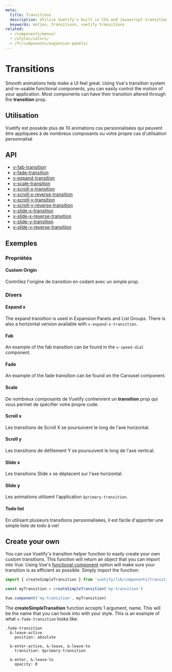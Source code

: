 ```yaml
---
meta:
  title: Transitions
  description: Utilize Vuetify's built in CSS and Javascript transitions within components.
  keywords: motion, transitions, vuetify transitions
related:
  - /components/menus/
  - /styles/colors/
  - /fr/components/expansion-panels/
---
```


# Transitions

Smooth animations help make a UI feel great. Using Vue's transition system and re-usable functional components, you can easily control the motion of your application. Most components can have their transition altered through the **transition** prop.

<entry-ad />

## Utilisation

Vuetify est possède plus de 10 animations css personnalisées qui peuvent être appliquées à de nombreux composants ou votre propre cas d'utilisation personnalisé

<example file="transitions/usage" />

## API

- [v-fab-transition](/api/v-fab-transition)
- [v-fade-transition](/api/v-fade-transition)
- [v-expand-transition](/api/v-expand-transition)
- [v-scale-transition](/api/v-scale-transition)
- [v-scroll-x-transition](/api/v-scroll-x-transition)
- [v-scroll-x-reverse-transition](/api/v-scroll-x-reverse-transition)
- [v-scroll-y-transition](/api/v-scroll-y-transition)
- [v-scroll-y-reverse-transition](/api/v-scroll-y-reverse-transition)
- [v-slide-x-transition](/api/v-slide-x-transition)
- [v-slide-x-reverse-transition](/api/v-slide-x-reverse-transition)
- [v-slide-y-transition](/api/v-slide-y-transition)
- [v-slide-y-reverse-transition](/api/v-slide-y-reverse-transition)

<inline-api page="styles/transitions" />

## Exemples

### Propriétés

#### Custom Origin

Contrôlez l'origine de transition en codant avec un simple prop.

<example file="transitions/prop-custom-origin" />

### Divers

#### Expand x

The expand transition is used in Expansion Panels and List Groups. There is also a horizontal version available with `v-expand-x-transition`.

<example file="transitions/misc-expand-x" />

#### Fab

An example of the fab transition can be found in the `v-speed-dial` component.

<example file="transitions/misc-fab" />

#### Fade

An example of the fade transition can be found on the Carousel component.

<example file="transitions/misc-fade" />

#### Scale

De nombreux composants de Vuetify contiennent un **transition** prop qui vous permet de spécifier votre propre code.

<example file="transitions/misc-scale" />

#### Scroll x

Les transitions de Scroll X se poursuivent le long de l'axe horizontal.

<example file="transitions/misc-scroll-x" />

#### Scroll y

Les transitions de défilement Y se poursuivent le long de l'axe vertical.

<example file="transitions/misc-scroll-y" />

#### Slide x

Les transitions Slide x se déplacent sur l'axe horizontal.

<example file="transitions/misc-slide-x" />

#### Slide y

Les animations utilisent l'application `$primary-transition`.

<example file="transitions/misc-slide-y" />

#### Todo list

En utilisant plusieurs transitions personnalisées, il est facile d'apporter une simple liste de todo à vie!

<example file="transitions/misc-todo" />

## Create your own

You can use Vuetify's transition helper function to easily create your own custom transitions. This function will return an object that you can import into Vue. Using Vue's [functional component](https://vuejs.org/v2/guide/render-function.html#Functional-Components) option will make sure your transition is as efficient as possible. Simply import the function:

```js
import { createSimpleTransition } from 'vuetify/lib/components/transitions/createTransition'

const myTransition = createSimpleTransition('my-transition')

Vue.component('my-transition', myTransition)
```

The **createSimpleTransition** function accepts 1 argument, name. This will be the name that you can hook into with your style. This is an example of what `v-fade-transition` looks like:

```stylus
.fade-transition
  &-leave-active
    position: absolute

  &-enter-active, &-leave, &-leave-to
    transition: $primary-transition

  &-enter, &-leave-to
    opacity: 0
```

<backmatter />
